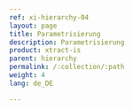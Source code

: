 ```yaml
---
ref: xi-hierarchy-04
layout: page
title: Parametrisierung
description: Parametrisierung
product: xtract-is
parent: hierarchy
permalink: /:collection/:path
weight: 4
lang: de_DE

---
```

